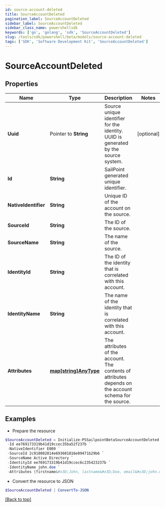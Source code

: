 ```yaml
---
id: source-account-deleted
title: SourceAccountDeleted
pagination_label: SourceAccountDeleted
sidebar_label: SourceAccountDeleted
sidebar_class_name: powershellsdk
keywords: ['go', 'golang', 'sdk', 'SourceAccountDeleted'] 
slug: /tools/sdk/powershell/beta/models/source-account-deleted
tags: ['SDK', 'Software Development Kit', 'SourceAccountDeleted']
---
```



# SourceAccountDeleted

## Properties

Name | Type | Description | Notes
------------ | ------------- | ------------- | -------------
**Uuid** |  Pointer to **String** | Source unique identifier for the identity. UUID is generated by the source system. | [optional] 
**Id** |  **String** | SailPoint generated unique identifier. | 
**NativeIdentifier** |  **String** | Unique ID of the account on the source. | 
**SourceId** |  **String** | The ID of the source. | 
**SourceName** |  **String** | The name of the source. | 
**IdentityId** |  **String** | The ID of the identity that is correlated with this account. | 
**IdentityName** |  **String** | The name of the identity that is correlated with this account. | 
**Attributes** |  [**map[string]AnyType**](any-type) | The attributes of the account. The contents of attributes depends on the account schema for the source. | 

## Examples

- Prepare the resource
```powershell
$SourceAccountDeleted = Initialize-PSSailpointBetaSourceAccountDeleted  -Uuid b7264868-7201-415f-9118-b581d431c688 `
 -Id ee769173319b41d19ccec35ba52f237b `
 -NativeIdentifier E009 `
 -SourceId 2c918082814e693601816e09471b29b6 `
 -SourceName Active Directory `
 -IdentityId ee769173319b41d19ccec6c235423237b `
 -IdentityName john.doe `
 -Attributes {firstname&#x3D;John, lastname&#x3D;Doe, email&#x3D;john.doe@gmail.com, department&#x3D;Sales, displayName&#x3D;John Doe, created&#x3D;2020-04-27T16:48:33.597Z, employeeNumber&#x3D;E009, uid&#x3D;E009, inactive&#x3D;true, phone&#x3D;null, identificationNumber&#x3D;E009}
```

- Convert the resource to JSON
```powershell
$SourceAccountDeleted | ConvertTo-JSON
```


[[Back to top]](#) 

